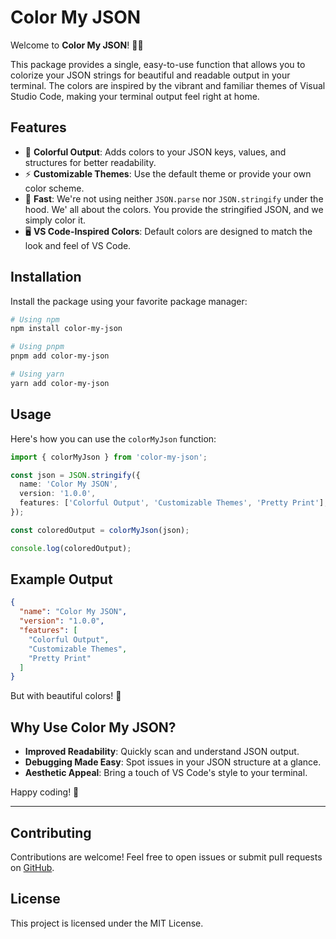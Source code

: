 # Color My JSON

Welcome to **Color My JSON**! 🎨✨

This package provides a single, easy-to-use function that allows you to colorize your JSON strings for beautiful and readable output in your terminal. The colors are inspired by the vibrant and familiar themes of Visual Studio Code, making your terminal output feel right at home.

## Features

- 🌈 **Colorful Output**: Adds colors to your JSON keys, values, and structures for better readability.
- ⚡ **Customizable Themes**: Use the default theme or provide your own color scheme.
- 🚀 **Fast**: We're not using neither `JSON.parse` nor `JSON.stringify` under the hood. We' all about the colors. You provide the stringified JSON, and we simply color it.
- 🖥️ **VS Code-Inspired Colors**: Default colors are designed to match the look and feel of VS Code.

## Installation

Install the package using your favorite package manager:

```bash
# Using npm
npm install color-my-json

# Using pnpm
pnpm add color-my-json

# Using yarn
yarn add color-my-json
```

## Usage

Here's how you can use the `colorMyJson` function:

```ts
import { colorMyJson } from 'color-my-json';

const json = JSON.stringify({
  name: 'Color My JSON',
  version: '1.0.0',
  features: ['Colorful Output', 'Customizable Themes', 'Pretty Print'],
});

const coloredOutput = colorMyJson(json);

console.log(coloredOutput);
```

## Example Output

```json
{
  "name": "Color My JSON",
  "version": "1.0.0",
  "features": [
    "Colorful Output",
    "Customizable Themes",
    "Pretty Print"
  ]
}
```

But with beautiful colors! 🎉

## Why Use Color My JSON?

- **Improved Readability**: Quickly scan and understand JSON output.
- **Debugging Made Easy**: Spot issues in your JSON structure at a glance.
- **Aesthetic Appeal**: Bring a touch of VS Code's style to your terminal.

Happy coding! 🚀

---

## Contributing

Contributions are welcome! Feel free to open issues or submit pull requests on [GitHub](https://github.com/talkohavy/color-my-json).

## License

This project is licensed under the MIT License.
